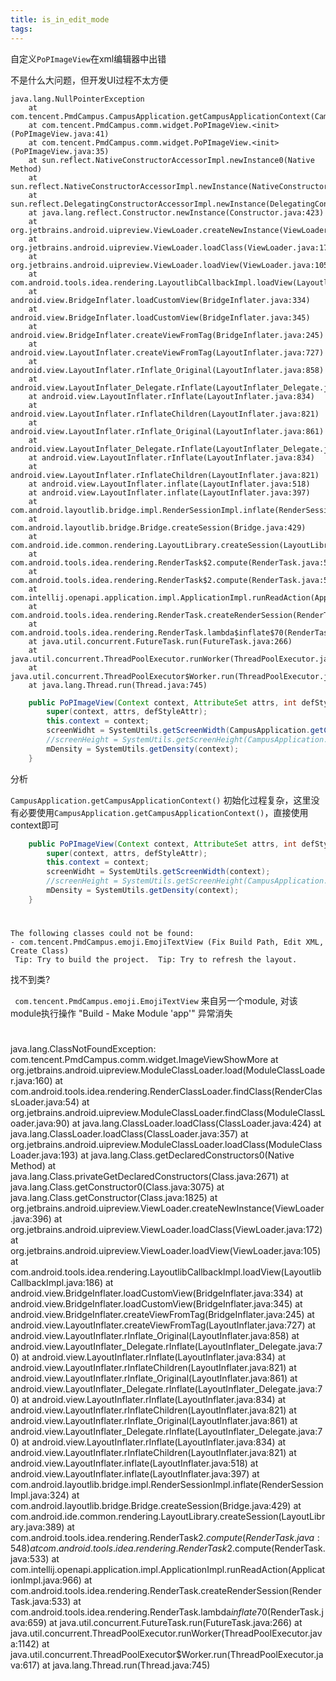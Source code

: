 ```yaml
---
title: is_in_edit_mode
tags:
---
```


自定义`PoPImageView`在xml编辑器中出错

不是什么大问题，但开发UI过程不太方便

```
java.lang.NullPointerException
	at com.tencent.PmdCampus.CampusApplication.getCampusApplicationContext(CampusApplication.java:242)
	at com.tencent.PmdCampus.comm.widget.PoPImageView.<init>(PoPImageView.java:41)
	at com.tencent.PmdCampus.comm.widget.PoPImageView.<init>(PoPImageView.java:35)
	at sun.reflect.NativeConstructorAccessorImpl.newInstance0(Native Method)
	at sun.reflect.NativeConstructorAccessorImpl.newInstance(NativeConstructorAccessorImpl.java:62)
	at sun.reflect.DelegatingConstructorAccessorImpl.newInstance(DelegatingConstructorAccessorImpl.java:45)
	at java.lang.reflect.Constructor.newInstance(Constructor.java:423)
	at org.jetbrains.android.uipreview.ViewLoader.createNewInstance(ViewLoader.java:465)
	at org.jetbrains.android.uipreview.ViewLoader.loadClass(ViewLoader.java:172)
	at org.jetbrains.android.uipreview.ViewLoader.loadView(ViewLoader.java:105)
	at com.android.tools.idea.rendering.LayoutlibCallbackImpl.loadView(LayoutlibCallbackImpl.java:186)
	at android.view.BridgeInflater.loadCustomView(BridgeInflater.java:334)
	at android.view.BridgeInflater.loadCustomView(BridgeInflater.java:345)
	at android.view.BridgeInflater.createViewFromTag(BridgeInflater.java:245)
	at android.view.LayoutInflater.createViewFromTag(LayoutInflater.java:727)
	at android.view.LayoutInflater.rInflate_Original(LayoutInflater.java:858)
	at android.view.LayoutInflater_Delegate.rInflate(LayoutInflater_Delegate.java:70)
	at android.view.LayoutInflater.rInflate(LayoutInflater.java:834)
	at android.view.LayoutInflater.rInflateChildren(LayoutInflater.java:821)
	at android.view.LayoutInflater.rInflate_Original(LayoutInflater.java:861)
	at android.view.LayoutInflater_Delegate.rInflate(LayoutInflater_Delegate.java:70)
	at android.view.LayoutInflater.rInflate(LayoutInflater.java:834)
	at android.view.LayoutInflater.rInflateChildren(LayoutInflater.java:821)
	at android.view.LayoutInflater.inflate(LayoutInflater.java:518)
	at android.view.LayoutInflater.inflate(LayoutInflater.java:397)
	at com.android.layoutlib.bridge.impl.RenderSessionImpl.inflate(RenderSessionImpl.java:324)
	at com.android.layoutlib.bridge.Bridge.createSession(Bridge.java:429)
	at com.android.ide.common.rendering.LayoutLibrary.createSession(LayoutLibrary.java:389)
	at com.android.tools.idea.rendering.RenderTask$2.compute(RenderTask.java:548)
	at com.android.tools.idea.rendering.RenderTask$2.compute(RenderTask.java:533)
	at com.intellij.openapi.application.impl.ApplicationImpl.runReadAction(ApplicationImpl.java:966)
	at com.android.tools.idea.rendering.RenderTask.createRenderSession(RenderTask.java:533)
	at com.android.tools.idea.rendering.RenderTask.lambda$inflate$70(RenderTask.java:659)
	at java.util.concurrent.FutureTask.run(FutureTask.java:266)
	at java.util.concurrent.ThreadPoolExecutor.runWorker(ThreadPoolExecutor.java:1142)
	at java.util.concurrent.ThreadPoolExecutor$Worker.run(ThreadPoolExecutor.java:617)
	at java.lang.Thread.run(Thread.java:745)

```


```java
    public PoPImageView(Context context, AttributeSet attrs, int defStyleAttr) {
        super(context, attrs, defStyleAttr);
        this.context = context;
        screenWidht = SystemUtils.getScreenWidth(CampusApplication.getCampusApplicationContext());
        //screenHeight = SystemUtils.getScreenHeight(CampusApplication.getCampusApplicationContext());
        mDensity = SystemUtils.getDensity(context);
    }
```

分析

`CampusApplication.getCampusApplicationContext()` 初始化过程复杂，这里没有必要使用`CampusApplication.getCampusApplicationContext()`，直接使用context即可

```java
    public PoPImageView(Context context, AttributeSet attrs, int defStyleAttr) {
        super(context, attrs, defStyleAttr);
        this.context = context;
        screenWidht = SystemUtils.getScreenWidth(context);
        //screenHeight = SystemUtils.getScreenHeight(CampusApplication.getCampusApplicationContext());
        mDensity = SystemUtils.getDensity(context);
    }
```

# 

```
The following classes could not be found:
- com.tencent.PmdCampus.emoji.EmojiTextView (Fix Build Path, Edit XML, Create Class)
 Tip: Try to build the project.  Tip: Try to refresh the layout.
```

找不到类?

` com.tencent.PmdCampus.emoji.EmojiTextView` 来自另一个module, 对该module执行操作 "Build - Make Module 'app'"    异常消失

# 

java.lang.ClassNotFoundException: com.tencent.PmdCampus.comm.widget.ImageViewShowMore
	at org.jetbrains.android.uipreview.ModuleClassLoader.load(ModuleClassLoader.java:160)
	at com.android.tools.idea.rendering.RenderClassLoader.findClass(RenderClassLoader.java:54)
	at org.jetbrains.android.uipreview.ModuleClassLoader.findClass(ModuleClassLoader.java:90)
	at java.lang.ClassLoader.loadClass(ClassLoader.java:424)
	at java.lang.ClassLoader.loadClass(ClassLoader.java:357)
	at org.jetbrains.android.uipreview.ModuleClassLoader.loadClass(ModuleClassLoader.java:193)
	at java.lang.Class.getDeclaredConstructors0(Native Method)
	at java.lang.Class.privateGetDeclaredConstructors(Class.java:2671)
	at java.lang.Class.getConstructor0(Class.java:3075)
	at java.lang.Class.getConstructor(Class.java:1825)
	at org.jetbrains.android.uipreview.ViewLoader.createNewInstance(ViewLoader.java:396)
	at org.jetbrains.android.uipreview.ViewLoader.loadClass(ViewLoader.java:172)
	at org.jetbrains.android.uipreview.ViewLoader.loadView(ViewLoader.java:105)
	at com.android.tools.idea.rendering.LayoutlibCallbackImpl.loadView(LayoutlibCallbackImpl.java:186)
	at android.view.BridgeInflater.loadCustomView(BridgeInflater.java:334)
	at android.view.BridgeInflater.loadCustomView(BridgeInflater.java:345)
	at android.view.BridgeInflater.createViewFromTag(BridgeInflater.java:245)
	at android.view.LayoutInflater.createViewFromTag(LayoutInflater.java:727)
	at android.view.LayoutInflater.rInflate_Original(LayoutInflater.java:858)
	at android.view.LayoutInflater_Delegate.rInflate(LayoutInflater_Delegate.java:70)
	at android.view.LayoutInflater.rInflate(LayoutInflater.java:834)
	at android.view.LayoutInflater.rInflateChildren(LayoutInflater.java:821)
	at android.view.LayoutInflater.rInflate_Original(LayoutInflater.java:861)
	at android.view.LayoutInflater_Delegate.rInflate(LayoutInflater_Delegate.java:70)
	at android.view.LayoutInflater.rInflate(LayoutInflater.java:834)
	at android.view.LayoutInflater.rInflateChildren(LayoutInflater.java:821)
	at android.view.LayoutInflater.rInflate_Original(LayoutInflater.java:861)
	at android.view.LayoutInflater_Delegate.rInflate(LayoutInflater_Delegate.java:70)
	at android.view.LayoutInflater.rInflate(LayoutInflater.java:834)
	at android.view.LayoutInflater.rInflateChildren(LayoutInflater.java:821)
	at android.view.LayoutInflater.inflate(LayoutInflater.java:518)
	at android.view.LayoutInflater.inflate(LayoutInflater.java:397)
	at com.android.layoutlib.bridge.impl.RenderSessionImpl.inflate(RenderSessionImpl.java:324)
	at com.android.layoutlib.bridge.Bridge.createSession(Bridge.java:429)
	at com.android.ide.common.rendering.LayoutLibrary.createSession(LayoutLibrary.java:389)
	at com.android.tools.idea.rendering.RenderTask$2.compute(RenderTask.java:548)
	at com.android.tools.idea.rendering.RenderTask$2.compute(RenderTask.java:533)
	at com.intellij.openapi.application.impl.ApplicationImpl.runReadAction(ApplicationImpl.java:966)
	at com.android.tools.idea.rendering.RenderTask.createRenderSession(RenderTask.java:533)
	at com.android.tools.idea.rendering.RenderTask.lambda$inflate$70(RenderTask.java:659)
	at java.util.concurrent.FutureTask.run(FutureTask.java:266)
	at java.util.concurrent.ThreadPoolExecutor.runWorker(ThreadPoolExecutor.java:1142)
	at java.util.concurrent.ThreadPoolExecutor$Worker.run(ThreadPoolExecutor.java:617)
	at java.lang.Thread.run(Thread.java:745)
